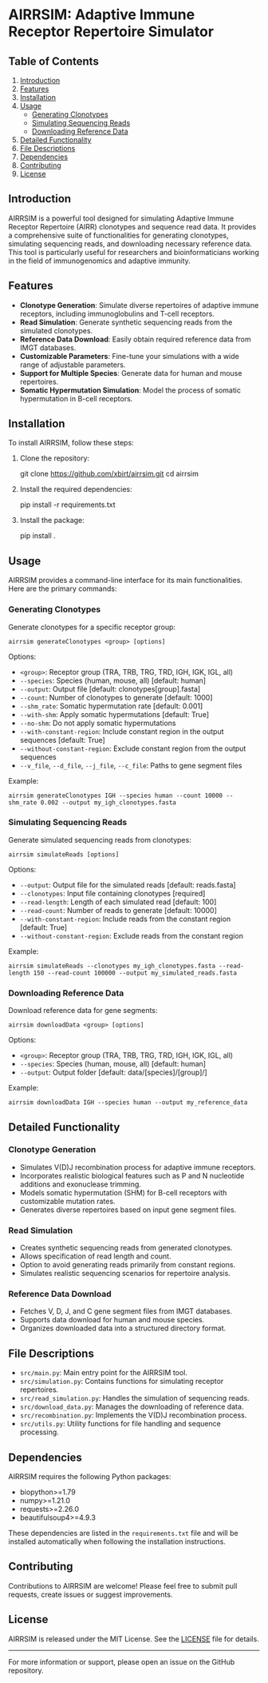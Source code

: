 # AIRRSIM: Adaptive Immune Receptor Repertoire Simulator

## Table of Contents
1. [Introduction](#introduction)
2. [Features](#features)
3. [Installation](#installation)
4. [Usage](#usage)
   - [Generating Clonotypes](#generating-clonotypes)
   - [Simulating Sequencing Reads](#simulating-sequencing-reads)
   - [Downloading Reference Data](#downloading-reference-data)
5. [Detailed Functionality](#detailed-functionality)
6. [File Descriptions](#file-descriptions)
7. [Dependencies](#dependencies)
8. [Contributing](#contributing)
9. [License](#license)

## Introduction

AIRRSIM is a powerful tool designed for simulating Adaptive Immune Receptor Repertoire (AIRR) clonotypes and sequence read data. It provides a comprehensive suite of functionalities for generating clonotypes, simulating sequencing reads, and downloading necessary reference data. This tool is particularly useful for researchers and bioinformaticians working in the field of immunogenomics and adaptive immunity.

## Features

- **Clonotype Generation**: Simulate diverse repertoires of adaptive immune receptors, including immunoglobulins and T-cell receptors.
- **Read Simulation**: Generate synthetic sequencing reads from the simulated clonotypes.
- **Reference Data Download**: Easily obtain required reference data from IMGT databases.
- **Customizable Parameters**: Fine-tune your simulations with a wide range of adjustable parameters.
- **Support for Multiple Species**: Generate data for human and mouse repertoires.
- **Somatic Hypermutation Simulation**: Model the process of somatic hypermutation in B-cell receptors.

## Installation

To install AIRRSIM, follow these steps:

1. Clone the repository:
   
    git clone https://github.com/xbirt/airrsim.git
    cd airrsim

2. Install the required dependencies:
   
    pip install -r requirements.txt

3. Install the package:
   
    pip install .

## Usage

AIRRSIM provides a command-line interface for its main functionalities. Here are the primary commands:

### Generating Clonotypes

Generate clonotypes for a specific receptor group:

    airrsim generateClonotypes <group> [options]

Options:
- `<group>`: Receptor group (TRA, TRB, TRG, TRD, IGH, IGK, IGL, all)
- `--species`: Species (human, mouse, all) [default: human]
- `--output`: Output file [default: clonotypes[group].fasta]
- `--count`: Number of clonotypes to generate [default: 1000]
- `--shm_rate`: Somatic hypermutation rate [default: 0.001]
- `--with-shm`: Apply somatic hypermutations [default: True]
- `--no-shm`: Do not apply somatic hypermutations
- `--with-constant-region`: Include constant region in the output sequences [default: True]
- `--without-constant-region`: Exclude constant region from the output sequences
- `--v_file`, `--d_file`, `--j_file`, `--c_file`: Paths to gene segment files

Example:

    airrsim generateClonotypes IGH --species human --count 10000 --shm_rate 0.002 --output my_igh_clonotypes.fasta

### Simulating Sequencing Reads

Generate simulated sequencing reads from clonotypes:

    airrsim simulateReads [options]

Options:
- `--output`: Output file for the simulated reads [default: reads.fasta]
- `--clonotypes`: Input file containing clonotypes [required]
- `--read-length`: Length of each simulated read [default: 100]
- `--read-count`: Number of reads to generate [default: 10000]
- `--with-constant-region`: Include reads from the constant region [default: True]
- `--without-constant-region`: Exclude reads from the constant region

Example:

    airrsim simulateReads --clonotypes my_igh_clonotypes.fasta --read-length 150 --read-count 100000 --output my_simulated_reads.fasta

### Downloading Reference Data

Download reference data for gene segments:

    airrsim downloadData <group> [options]

Options:
- `<group>`: Receptor group (TRA, TRB, TRG, TRD, IGH, IGK, IGL, all)
- `--species`: Species (human, mouse, all) [default: human]
- `--output`: Output folder [default: data/[species]/[group]/]

Example:

    airrsim downloadData IGH --species human --output my_reference_data

## Detailed Functionality

### Clonotype Generation
- Simulates V(D)J recombination process for adaptive immune receptors.
- Incorporates realistic biological features such as P and N nucleotide additions and exonuclease trimming.
- Models somatic hypermutation (SHM) for B-cell receptors with customizable mutation rates.
- Generates diverse repertoires based on input gene segment files.

### Read Simulation
- Creates synthetic sequencing reads from generated clonotypes.
- Allows specification of read length and count.
- Option to avoid generating reads primarily from constant regions.
- Simulates realistic sequencing scenarios for repertoire analysis.

### Reference Data Download
- Fetches V, D, J, and C gene segment files from IMGT databases.
- Supports data download for human and mouse species.
- Organizes downloaded data into a structured directory format.

## File Descriptions

- `src/main.py`: Main entry point for the AIRRSIM tool.
- `src/simulation.py`: Contains functions for simulating receptor repertoires.
- `src/read_simulation.py`: Handles the simulation of sequencing reads.
- `src/download_data.py`: Manages the downloading of reference data.
- `src/recombination.py`: Implements the V(D)J recombination process.
- `src/utils.py`: Utility functions for file handling and sequence processing.

## Dependencies

AIRRSIM requires the following Python packages:

- biopython>=1.79
- numpy>=1.21.0
- requests>=2.26.0
- beautifulsoup4>=4.9.3

These dependencies are listed in the `requirements.txt` file and will be installed automatically when following the installation instructions.

## Contributing

Contributions to AIRRSIM are welcome! Please feel free to submit pull requests, create issues or suggest improvements.

## License

AIRRSIM is released under the MIT License. See the [LICENSE](LICENSE) file for details.

---

For more information or support, please open an issue on the GitHub repository.